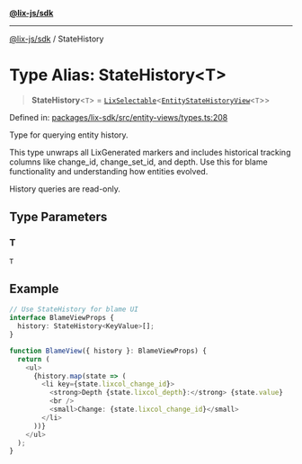 [**@lix-js/sdk**](../README.md)

***

[@lix-js/sdk](../README.md) / StateHistory

# Type Alias: StateHistory\<T\>

> **StateHistory**\<`T`\> = [`LixSelectable`](LixSelectable.md)\<[`EntityStateHistoryView`](EntityStateHistoryView.md)\<`T`\>\>

Defined in: [packages/lix-sdk/src/entity-views/types.ts:208](https://github.com/opral/monorepo/blob/b744c06f94e2e95227e07cc6016002a653e430d8/packages/lix-sdk/src/entity-views/types.ts#L208)

Type for querying entity history.

This type unwraps all LixGenerated markers and includes historical tracking
columns like change_id, change_set_id, and depth. Use this for blame
functionality and understanding how entities evolved.

History queries are read-only.

## Type Parameters

### T

`T`

## Example

```typescript
// Use StateHistory for blame UI
interface BlameViewProps {
  history: StateHistory<KeyValue>[];
}

function BlameView({ history }: BlameViewProps) {
  return (
    <ul>
      {history.map(state => (
        <li key={state.lixcol_change_id}>
          <strong>Depth {state.lixcol_depth}:</strong> {state.value}
          <br />
          <small>Change: {state.lixcol_change_id}</small>
        </li>
      ))}
    </ul>
  );
}
```
